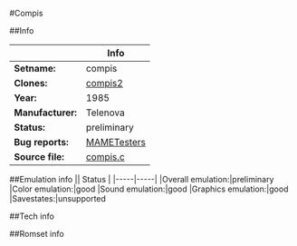 #Compis

##Info

||Info|
|-----|-----|
|**Setname:**|compis
|**Clones:**|[compis2](compis2.md)
|**Year:**|1985
|**Manufacturer:**|Telenova
|**Status:**|preliminary
|**Bug reports:**|[MAMETesters](http://mametesters.org/view_all_set.php?type=1&temporary=y&search=compis.c)
|**Source file:**|[compis.c](https://github.com/mamedev/mame/blob/master/src/mess/drivers/compis.c)

##Emulation info
|| Status |
|-----|-----|
|Overall emulation:|preliminary
|Color emulation:|good
|Sound emulation:|good
|Graphics emulation:|good
|Savestates:|unsupported

##Tech info

##Romset info

<!--- START OF EDITED COMMENT DO NOT TOUCH TEXT ABOVE-->
